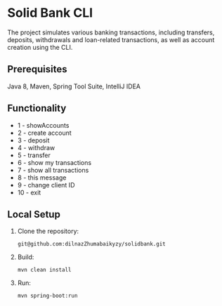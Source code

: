 # Solid Bank CLI
The project simulates various banking transactions, including transfers, deposits, withdrawals and loan-related transactions, as well as account creation using the CLI.
## Prerequisites
Java 8, Maven, Spring Tool Suite, IntelliJ IDEA
## Functionality
 - 1 - showAccounts
 - 2 - create account
 - 3 - deposit
 - 4 - withdraw
 - 5 - transfer
 - 6 - show my transactions
 - 7 - show all transactions
 - 8 - this message
 - 9 - change client ID
 - 10 - exit
## Local Setup
1. Clone the repository:
   ```
   git@github.com:dilnazZhumabaikyzy/solidbank.git
   ```
2. Build:
   ```
   mvn clean install
   ```
3. Run:
   ```
   mvn spring-boot:run
   ```
